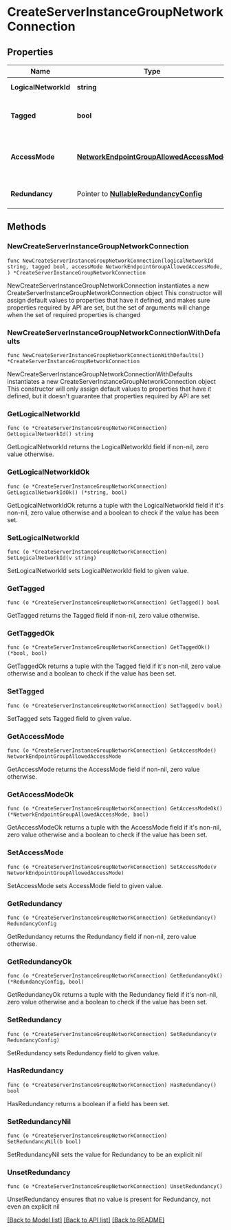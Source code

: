 # CreateServerInstanceGroupNetworkConnection

## Properties

Name | Type | Description | Notes
------------ | ------------- | ------------- | -------------
**LogicalNetworkId** | **string** | The logical network ID. | 
**Tagged** | **bool** | Whether the logical network is tagged. | 
**AccessMode** | [**NetworkEndpointGroupAllowedAccessMode**](NetworkEndpointGroupAllowedAccessMode.md) | The access mode of the network endpoint group | 
**Redundancy** | Pointer to [**NullableRedundancyConfig**](RedundancyConfig.md) | The redundancy configuration | [optional] 

## Methods

### NewCreateServerInstanceGroupNetworkConnection

`func NewCreateServerInstanceGroupNetworkConnection(logicalNetworkId string, tagged bool, accessMode NetworkEndpointGroupAllowedAccessMode, ) *CreateServerInstanceGroupNetworkConnection`

NewCreateServerInstanceGroupNetworkConnection instantiates a new CreateServerInstanceGroupNetworkConnection object
This constructor will assign default values to properties that have it defined,
and makes sure properties required by API are set, but the set of arguments
will change when the set of required properties is changed

### NewCreateServerInstanceGroupNetworkConnectionWithDefaults

`func NewCreateServerInstanceGroupNetworkConnectionWithDefaults() *CreateServerInstanceGroupNetworkConnection`

NewCreateServerInstanceGroupNetworkConnectionWithDefaults instantiates a new CreateServerInstanceGroupNetworkConnection object
This constructor will only assign default values to properties that have it defined,
but it doesn't guarantee that properties required by API are set

### GetLogicalNetworkId

`func (o *CreateServerInstanceGroupNetworkConnection) GetLogicalNetworkId() string`

GetLogicalNetworkId returns the LogicalNetworkId field if non-nil, zero value otherwise.

### GetLogicalNetworkIdOk

`func (o *CreateServerInstanceGroupNetworkConnection) GetLogicalNetworkIdOk() (*string, bool)`

GetLogicalNetworkIdOk returns a tuple with the LogicalNetworkId field if it's non-nil, zero value otherwise
and a boolean to check if the value has been set.

### SetLogicalNetworkId

`func (o *CreateServerInstanceGroupNetworkConnection) SetLogicalNetworkId(v string)`

SetLogicalNetworkId sets LogicalNetworkId field to given value.


### GetTagged

`func (o *CreateServerInstanceGroupNetworkConnection) GetTagged() bool`

GetTagged returns the Tagged field if non-nil, zero value otherwise.

### GetTaggedOk

`func (o *CreateServerInstanceGroupNetworkConnection) GetTaggedOk() (*bool, bool)`

GetTaggedOk returns a tuple with the Tagged field if it's non-nil, zero value otherwise
and a boolean to check if the value has been set.

### SetTagged

`func (o *CreateServerInstanceGroupNetworkConnection) SetTagged(v bool)`

SetTagged sets Tagged field to given value.


### GetAccessMode

`func (o *CreateServerInstanceGroupNetworkConnection) GetAccessMode() NetworkEndpointGroupAllowedAccessMode`

GetAccessMode returns the AccessMode field if non-nil, zero value otherwise.

### GetAccessModeOk

`func (o *CreateServerInstanceGroupNetworkConnection) GetAccessModeOk() (*NetworkEndpointGroupAllowedAccessMode, bool)`

GetAccessModeOk returns a tuple with the AccessMode field if it's non-nil, zero value otherwise
and a boolean to check if the value has been set.

### SetAccessMode

`func (o *CreateServerInstanceGroupNetworkConnection) SetAccessMode(v NetworkEndpointGroupAllowedAccessMode)`

SetAccessMode sets AccessMode field to given value.


### GetRedundancy

`func (o *CreateServerInstanceGroupNetworkConnection) GetRedundancy() RedundancyConfig`

GetRedundancy returns the Redundancy field if non-nil, zero value otherwise.

### GetRedundancyOk

`func (o *CreateServerInstanceGroupNetworkConnection) GetRedundancyOk() (*RedundancyConfig, bool)`

GetRedundancyOk returns a tuple with the Redundancy field if it's non-nil, zero value otherwise
and a boolean to check if the value has been set.

### SetRedundancy

`func (o *CreateServerInstanceGroupNetworkConnection) SetRedundancy(v RedundancyConfig)`

SetRedundancy sets Redundancy field to given value.

### HasRedundancy

`func (o *CreateServerInstanceGroupNetworkConnection) HasRedundancy() bool`

HasRedundancy returns a boolean if a field has been set.

### SetRedundancyNil

`func (o *CreateServerInstanceGroupNetworkConnection) SetRedundancyNil(b bool)`

 SetRedundancyNil sets the value for Redundancy to be an explicit nil

### UnsetRedundancy
`func (o *CreateServerInstanceGroupNetworkConnection) UnsetRedundancy()`

UnsetRedundancy ensures that no value is present for Redundancy, not even an explicit nil

[[Back to Model list]](../README.md#documentation-for-models) [[Back to API list]](../README.md#documentation-for-api-endpoints) [[Back to README]](../README.md)


